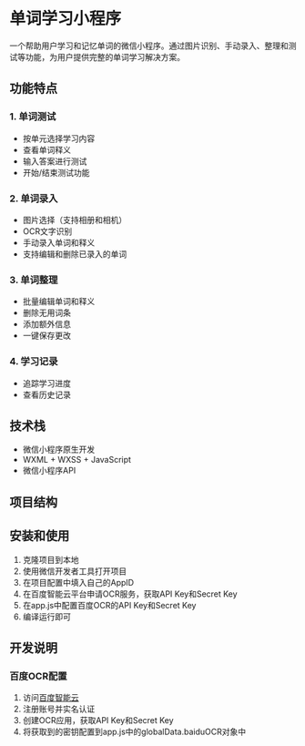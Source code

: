 # 单词学习小程序

一个帮助用户学习和记忆单词的微信小程序。通过图片识别、手动录入、整理和测试等功能，为用户提供完整的单词学习解决方案。

## 功能特点

### 1. 单词测试
- 按单元选择学习内容
- 查看单词释义
- 输入答案进行测试
- 开始/结束测试功能

### 2. 单词录入
- 图片选择（支持相册和相机）
- OCR文字识别
- 手动录入单词和释义
- 支持编辑和删除已录入的单词

### 3. 单词整理
- 批量编辑单词和释义
- 删除无用词条
- 添加额外信息
- 一键保存更改

### 4. 学习记录
- 追踪学习进度
- 查看历史记录

## 技术栈

- 微信小程序原生开发
- WXML + WXSS + JavaScript
- 微信小程序API

## 项目结构 

## 安装和使用

1. 克隆项目到本地
2. 使用微信开发者工具打开项目
3. 在项目配置中填入自己的AppID
4. 在百度智能云平台申请OCR服务，获取API Key和Secret Key
5. 在app.js中配置百度OCR的API Key和Secret Key
6. 编译运行即可

## 开发说明

### 百度OCR配置
1. 访问[百度智能云](https://cloud.baidu.com/)
2. 注册账号并实名认证
3. 创建OCR应用，获取API Key和Secret Key
4. 将获取到的密钥配置到app.js中的globalData.baiduOCR对象中